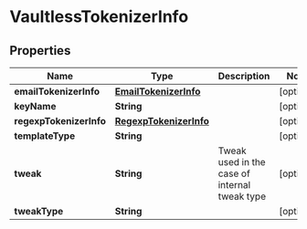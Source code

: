 

# VaultlessTokenizerInfo


## Properties

| Name | Type | Description | Notes |
|------------ | ------------- | ------------- | -------------|
|**emailTokenizerInfo** | [**EmailTokenizerInfo**](EmailTokenizerInfo.md) |  |  [optional] |
|**keyName** | **String** |  |  [optional] |
|**regexpTokenizerInfo** | [**RegexpTokenizerInfo**](RegexpTokenizerInfo.md) |  |  [optional] |
|**templateType** | **String** |  |  [optional] |
|**tweak** | **String** | Tweak used in the case of internal tweak type |  [optional] |
|**tweakType** | **String** |  |  [optional] |



